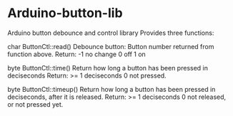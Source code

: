 # Arduino-button-lib
Arduino button debounce and control library
Provides three functions:

char ButtonCtl::read()
  Debounce button:
   Button number returned from function above.
   Return: -1 no change
            0 off
            1 on

byte ButtonCtl::time()
  Return how long a button has been pressed in deciseconds
   Return: >= 1 deciseconds
           0 not pressed.
 
byte ButtonCtl::timeup()
  Return how long a button has been pressed in deciseconds, 
  after it is released.
   Return: >= 1 deciseconds
           0 not released, or not pressed yet.
  
